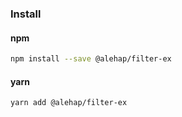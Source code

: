 ### Install
#### npm
```bash
npm install --save @alehap/filter-ex
```
#### yarn
```bash
yarn add @alehap/filter-ex
```
